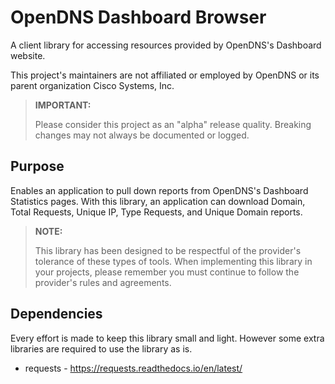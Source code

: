 # OpenDNS Dashboard Browser
A client library for accessing resources provided by OpenDNS's Dashboard website.

This project's maintainers are not affiliated or employed by OpenDNS or its parent organization Cisco Systems, Inc.

> **IMPORTANT:**
>
> Please consider this project as an "alpha" release quality. Breaking changes may not always be documented or logged.

## Purpose
Enables an application to pull down reports from OpenDNS's Dashboard Statistics pages. With this library, an application can download Domain, Total Requests, Unique IP, Type Requests, and Unique Domain reports.

> **NOTE:**
>
> This library has been designed to be respectful of the provider's tolerance of these types of tools. When implementing this library in your projects, please remember you must continue to follow the provider's rules and agreements.


## Dependencies
Every effort is made to keep this library small and light. However some extra libraries are required to use the library as is.
* requests - https://requests.readthedocs.io/en/latest/
